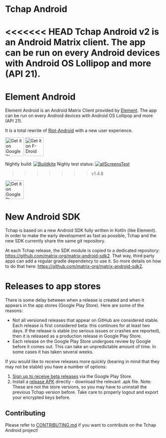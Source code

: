 # Tchap Android

<<<<<<< HEAD
Tchap Android v2 is an Android Matrix client. The app can be run on every Android devices with Android OS Lollipop and more (API 21).
=======
# Element Android

Element Android is an Android Matrix Client provided by [Element](https://element.io/). The app can be run on every Android devices with Android OS Lollipop and more (API 21).

It is a total rewrite of [Riot-Android](https://github.com/vector-im/riot-android) with a new user experience.

[<img src="resources/img/google-play-badge.png" alt="Get it on Google Play" height="60">](https://play.google.com/store/apps/details?id=im.vector.app)
[<img src="resources/img/f-droid-badge.png" alt="Get it on F-Droid" height="60">](https://f-droid.org/app/im.vector.app)

Nightly build: [![Buildkite](https://badge.buildkite.com/ad0065c1b70f557cd3b1d3d68f9c2154010f83c4d6f71706a9.svg?branch=develop)](https://buildkite.com/matrix-dot-org/element-android/builds?branch=develop) Nighly test status: [![allScreensTest](https://github.com/vector-im/element-android/actions/workflows/nightly.yml/badge.svg)](https://github.com/vector-im/element-android/actions/workflows/nightly.yml)
>>>>>>> v1.4.8

[<img src="resources/img/google-play-badge.png" alt="Get it on Google Play" height="60">](https://play.google.com/store/apps/details?id=fr.gouv.tchap.a)

# New Android SDK

Tchap is based on a new Android SDK fully written in Kotlin (like Element). In order to make the early development as fast as possible, Tchap and the new SDK currently share the same git repository.

At each Tchap release, the SDK module is copied to a dedicated repository: https://github.com/matrix-org/matrix-android-sdk2. That way, third party apps can add a regular gradle dependency to use it. So more details on how to do that here: https://github.com/matrix-org/matrix-android-sdk2.

# Releases to app stores

There is some delay between when a release is created and when it appears in the app stores (Google Play Store). Here are some of the reasons:

* Not all versioned releases that appear on GitHub are considered stable. Each release is first considered beta: this continues for at least two days. If the release is stable (no serious issues or crashes are reported), then it is released as a production release in Google Play Store.
* Each release on the Google Play Store undergoes review by Google before it comes out. This can take an unpredictable amount of time. In some cases it has taken several weeks.

If you would like to receive releases more quickly (bearing in mind that they may not be stable) you have a number of options:

1. [Sign up to receive beta releases](https://play.google.com/apps/testing/fr.gouv.tchap.a) via the Google Play Store.
2. Install a [release APK](https://github.com/tchapgouv/tchap-android-v2/releases) directly - download the relevant .apk file. Note: These are not the store versions, so you may have to uninstall the previous Tchap version before. Take care to properly logout and export your encrypted keys before.

## Contributing

Please refer to [CONTRIBUTING.md](https://github.com/tchapgouv/tchap-android-v2/blob/develop/CONTRIBUTING.md) if you want to contribute on the Tchap Android project!